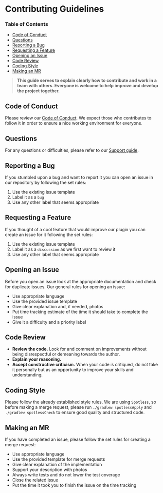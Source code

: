 # Contributing Guidelines

### Table of Contents

- [Code of Conduct](#code-of-conduct)
- [Questions](#questions)
- [Reporting a Bug](#reporting-a-bug)
- [Requesting a Feature](#requesting-a-feature)
- [Opening an Issue](#opening-an-issue)
- [Code Review](#code-review)
- [Coding Style](#coding-style)
- [Making an MR](#making-an-mr)


> **This guide serves to explain clearly how to contribute and work in a team with others.
> Everyone is welcome to help improve
> and develop the project together.**

## Code of Conduct

Please review our [Code of Conduct](CODE_OF_CONDUCT.md). We expect those who contributes to follow it
in order to ensure a nice working environment for everyone. 

## Questions
For any questions or difficulties, please refer to our [Support guide](SUPPORT.md).

## Reporting a Bug
If you stumbled upon a bug and want to report it you can open an issue in our repository by following the set rules:
1. Use the existing issue template
2. Label it as a `bug`
3. Use any other label that seems appropriate

## Requesting a Feature

If you thought of a cool feature that would improve our plugin you can create an issue for it following the set rules:
1. Use the existing issue template
2. Label it as a `discussion` as we first want to review it
3. Use any other label that seems appropriate

## Opening an Issue

Before you open an issue look at the appropriate documentation and check for duplicate issues.
Our general rules for opening an issue:
- Use appropriate language
- Use the provided issue template
- Give clear explanation and, if needed, photos.
- Put time tracking estimate of the time it should take to complete the issue
- Give it a difficulty and a priority label

## Code Review

- **Review the code.** Look for and comment on improvements without being disrespectful or demeaning towards the author.
- **Explain your reasoning.**
- **Accept constructive criticism.** When your code is critiqued, do not take it personally but as an 
opportunity to improve your skills and understanding.


## Coding Style

Please follow the already established style rules. We are using `Spotless`, so before making a merge request,
 please run `./gradlew spotlessApply` and `./gradlew spotlessCheck` to ensure good quality and structured code.

## Making an MR
If you have completed an issue, please follow the set rules for creating a merge request:
- Use appropriate language
- Use the provided template for merge requests
- Give clear explanation of the implementation
- Support your description with photos
- Always write tests and do not lower the test coverage
- Close the related issue
- Put the time it took you to finish the issue on the time tracking
